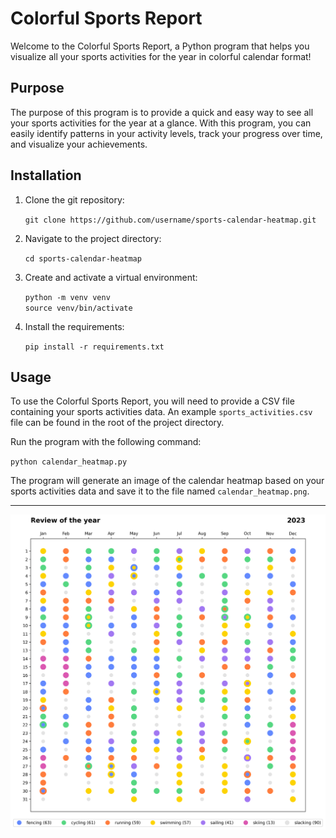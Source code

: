 # Colorful Sports Report

Welcome to the Colorful Sports Report, a Python program that helps you visualize all your sports activities for the year in colorful calendar format!

## Purpose

The purpose of this program is to provide a quick and easy way to see all your sports activities for the year at a glance. With this program, you can easily identify patterns in your activity levels, track your progress over time, and visualize your achievements.

## Installation

1. Clone the git repository:

    `git clone https://github.com/username/sports-calendar-heatmap.git`

2. Navigate to the project directory:

    `cd sports-calendar-heatmap`

3. Create and activate a virtual environment:

    `python -m venv venv`  
    `source venv/bin/activate`

4. Install the requirements:

    `pip install -r requirements.txt`

## Usage

To use the Colorful Sports Report, you will need to provide a CSV file containing your sports activities data. An example `sports_activities.csv` file can be found in the root of the project directory.

Run the program with the following command:

`python calendar_heatmap.py`

The program will generate an image of the calendar heatmap based on your sports activities data and save it to the file named `calendar_heatmap.png`.

- - -

![calendar_heatmap](calendar_heatmap.png)
